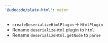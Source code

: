 ```yaml
---
'@udecode/plate-html': major
---
```


- `createDeserializeHtmlPlugin` -> `HtmlPlugin`
- Rename `deserializeHtml` plugin to `html`
- Rename `deserializeHtml.getNode` to `parse`
